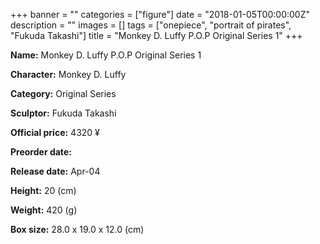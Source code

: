 +++
banner = ""
categories = ["figure"]
date = "2018-01-05T00:00:00Z"
description = ""
images = []
tags = ["onepiece", "portrait of pirates", "Fukuda Takashi"]
title = "Monkey D. Luffy P.O.P Original Series 1"
+++

**Name:** Monkey D. Luffy P.O.P Original Series 1

**Character:** Monkey D. Luffy

**Category:** Original Series 

**Sculptor:** Fukuda Takashi

**Official price:** 4320 ¥

**Preorder date:** 

**Release date:** Apr-04

**Height:** 20 (cm)

**Weight:** 420 (g)

**Box size:** 28.0 x 19.0 x 12.0 (cm)


